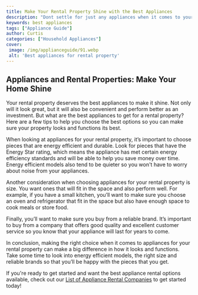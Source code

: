 ```yaml
---
title: Make Your Rental Property Shine with the Best Appliances
description: "Dont settle for just any appliances when it comes to your rental property Learn how to choose the best appliances that will make your rental shine and leave a great impression on your tenants"
keywords: best appliances
tags: ["Appliance Guide"]
author: Curtis
categories: ["Household Appliances"]
cover: 
 image: /img/applianceguide/91.webp
 alt: 'Best appliances for rental property'
---
```

## Appliances and Rental Properties: Make Your Home Shine

Your rental property deserves the best appliances to make it shine. Not only will it look great, but it will also be convenient and perform better as an investment. But what are the best appliances to get for a rental property? Here are a few tips to help you choose the best options so you can make sure your property looks and functions its best.

When looking at appliances for your rental property, it’s important to choose pieces that are energy efficient and durable. Look for pieces that have the Energy Star rating, which means the appliance has met certain energy efficiency standards and will be able to help you save money over time. Energy efficient models also tend to be quieter so you won't have to worry about noise from your appliances.

Another consideration when choosing appliances for your rental property is size. You want ones that will fit in the space and also perform well. For example, if you have a small kitchen, you’ll want to make sure you choose an oven and refrigerator that fit in the space but also have enough space to cook meals or store food.

Finally, you’ll want to make sure you buy from a reliable brand. It’s important to buy from a company that offers good quality and excellent customer service so you know that your appliance will last for years to come.

In conclusion, making the right choice when it comes to appliances for your rental property can make a big difference in how it looks and functions. Take some time to look into energy efficient models, the right size and reliable brands so that you’ll be happy with the pieces that you get. 

If you're ready to get started and want the best appliance rental options available, check out our [List of Appliance Rental Companies](./pages/appliance-rental) to get started today!
